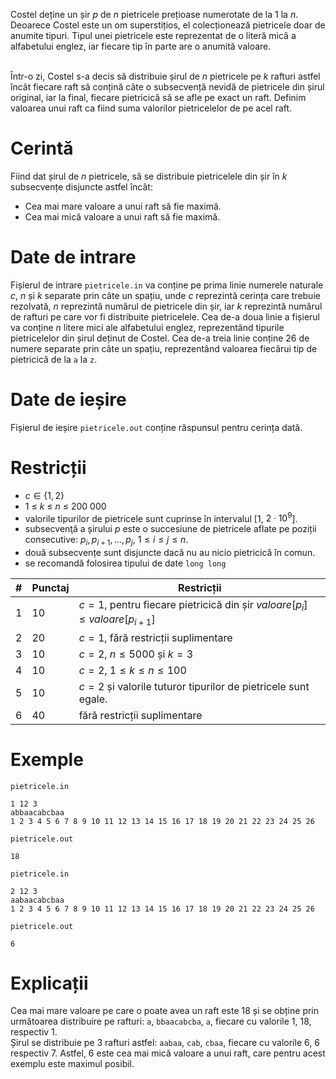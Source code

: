 Costel deține un șir $p$ de $n$ pietricele prețioase numerotate de la $1$ la $n$. Deoarece Costel este un om superstițios, el colecționează pietricele doar de anumite tipuri. Tipul unei pietricele este reprezentat de o literă mică a alfabetului englez, iar fiecare tip în parte are o anumită valoare. <br/> <br/>
    
Într-o zi, Costel s-a decis să distribuie șirul de $n$ pietricele pe $k$ rafturi astfel încât fiecare raft să conțină câte o subsecvență nevidă de pietricele din șirul original, iar la final, fiecare pietricică să se afle pe exact un raft. Definim valoarea unui raft ca fiind suma valorilor pietricelelor de pe acel raft. 

# Cerintă

 Fiind dat șirul de $n$ pietricele, să se distribuie pietricelele din șir în $k$ subsecvențe disjuncte astfel încât:
* Cea mai mare valoare a unui raft să fie maximă.
* Cea mai mică valoare a unui raft să fie maximă.

# Date de intrare

Fișierul de intrare `pietricele.in` va conține pe prima linie numerele naturale $c$, $n$ și $k$ separate prin câte un spațiu, unde $c$ reprezintă cerința care trebuie rezolvată, $n$ reprezintă numărul de pietricele din șir, iar $k$ reprezintă numărul de rafturi pe care vor fi distribuite pietricelele. Cea de-a doua linie a fișierul va conține $n$ litere mici ale alfabetului englez, reprezentând tipurile pietricelelor din șirul deținut de Costel. Cea de-a treia linie conține $26$ de numere separate prin câte un spațiu, reprezentând valoarea fiecărui tip de pietricică de la `a` la `z`. 

# Date de ieșire

Fișierul de ieșire `pietricele.out` conține răspunsul pentru cerința dată.

# Restricții

* $c \in \{1, 2\}$
* $1$ <span>&#8804;</span> $k$ <span>&#8804;</span> $n$ <span>&#8804;</span> $200\ 000$
* valorile tipurilor de pietricele sunt cuprinse în intervalul \[$1$, $2 \cdot 10^9$\].
* subsecvenţă a șirului $p$ este o succesiune de pietricele aflate pe poziții consecutive: $p_i, p_{i+1}, \dots, p_j,\ 1 \leq i \leq j \leq n$.
* două subsecvențe sunt disjuncte dacă nu au nicio pietricică în comun.
* se recomandă folosirea tipului de date `long long`

|# | Punctaj | Restricții|
| - | - | ------------|
|1|10|$c=1$, pentru fiecare pietricică din șir $\mathit{valoare}[p_i] \le \mathit{valoare}[p_{i + 1}]$|
|2|20|$c = 1$, fără restricții suplimentare|
|3|10|$c=2$, $n \le 5000$ și $k=3$|
|4|10|$c=2$, $1 \le k \le n \le 100$|
|5|10|$c=2$ și valorile tuturor tipurilor de pietricele sunt egale.|
|6|40|fără restricții suplimentare|

# Exemple

`pietricele.in`
```
1 12 3
abbaacabcbaa
1 2 3 4 5 6 7 8 9 10 11 12 13 14 15 16 17 18 19 20 21 22 23 24 25 26
```

`pietricele.out`
```
18
```

`pietricele.in`
```
2 12 3
aabaacabcbaa
1 2 3 4 5 6 7 8 9 10 11 12 13 14 15 16 17 18 19 20 21 22 23 24 25 26
```

`pietricele.out`
```
6
```

# Explicații

Cea mai mare valoare pe care o poate avea un raft este $18$ și se obține prin următoarea distribuire pe rafturi: `a`, `bbaacabcba`, `a`, fiecare cu valorile $1$, $18$, respectiv $1$. <br/>
Șirul se distribuie pe $3$ rafturi astfel: `aabaa`, `cab`, `cbaa`, fiecare cu valorile $6$, $6$ respectiv $7$. Astfel, $6$ este cea mai mică valoare a unui raft, care pentru acest exemplu este maximul posibil.